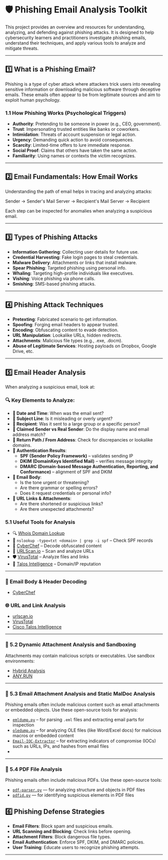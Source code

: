 # 🛡️ Phishing Email Analysis Toolkit

This project provides an overview and resources for understanding, analyzing, and defending against phishing attacks. It is designed to help cybersecurity learners and practitioners investigate phishing emails, understand their techniques, and apply various tools to analyze and mitigate threats.

---

## 1️⃣ What is a Phishing Email?

Phishing is a type of cyber attack where attackers trick users into revealing sensitive information or downloading malicious software through deceptive emails. These emails often appear to be from legitimate sources and aim to exploit human psychology.

### 1.1 How Phishing Works (Psychological Triggers)
- **Authority**: Pretending to be someone in power (e.g., CEO, government).
- **Trust**: Impersonating trusted entities like banks or coworkers.
- **Intimidation**: Threats of account suspension or legal action.
- **Urgency**: Demanding quick action to avoid consequences.
- **Scarcity**: Limited-time offers to lure immediate response.
- **Social Proof**: Claims that others have taken the same action.
- **Familiarity**: Using names or contexts the victim recognizes.

---

## 2️⃣ Email Fundamentals: How Email Works

Understanding the path of email helps in tracing and analyzing attacks:

Sender → Sender's Mail Server → Recipient's Mail Server → Recipient

Each step can be inspected for anomalies when analyzing a suspicious email.

---

## 3️⃣ Types of Phishing Attacks

- **Information Gathering**: Collecting user details for future use.
- **Credential Harvesting**: Fake login pages to steal credentials.
- **Malware Delivery**: Attachments or links that install malware.
- **Spear Phishing**: Targeted phishing using personal info.
- **Whaling**: Targeting high-profile individuals like executives.
- **Vishing**: Voice phishing via phone calls.
- **Smishing**: SMS-based phishing attacks.

---

## 4️⃣ Phishing Attack Techniques

- **Pretexting**: Fabricated scenario to get information.
- **Spoofing**: Forging email headers to appear trusted.
- **Encoding**: Obfuscating content to evade detection.
- **URL Manipulation**: Lookalike URLs, hidden redirects.
- **Attachments**: Malicious file types (e.g., .exe, .docm).
- **Abuse of Legitimate Services**: Hosting payloads on Dropbox, Google Drive, etc.

---

## 5️⃣ Email Header Analysis

When analyzing a suspicious email, look at:

### 🔍 Key Elements to Analyze:

- **📅 Date and Time**: When was the email sent?
- **📨 Subject Line**: Is it misleading or overly urgent?
- **👥 Recipient**: Was it sent to a large group or a specific person?
- **👤 Claimed Sender vs Real Sender**: Do the display name and email address match?
- **📧 Return Path / From Address**: Check for discrepancies or lookalike domains.
- **🔐 Authentication Results**:
  - **SPF (Sender Policy Framework)** – validates sending IP
  - **DKIM (DomainKeys Identified Mail)** – verifies message integrity
  - **DMARC (Domain-based Message Authentication, Reporting, and Conformance)** – alignment of SPF and DKIM
- **📝 Email Body**:
  - Is the tone urgent or threatening?
  - Are there grammar or spelling errors?
  - Does it request credentials or personal info?
- **🔗 URL Links & Attachments**:
  - Are there shortened or suspicious links?
  - Are there unexpected attachments?

### 5.1 Useful Tools for Analysis

- 🔍 [Whois Domain Lookup](https://whois.domaintools.com/)
- 🔧 `nslookup -type=txt <domain> | grep -i spf` – Check SPF records
- 🧪 [CyberChef](https://gchq.github.io/CyberChef/) – Decode obfuscated content
- 🔗 [URLScan.io](https://urlscan.io/) – Scan and analyze URLs
- 🛡️ [VirusTotal](https://www.virustotal.com/gui/home/upload) – Analyze files and links
- 📡 [Talos Intelligence](https://talosintelligence.com/) – Domain/IP reputation

---
### 📨 Email Body & Header Decoding
- [CyberChef](https://gchq.github.io/CyberChef/)

### 🌐 URL and Link Analysis
- [urlscan.io](https://urlscan.io/)
- [VirusTotal](https://www.virustotal.com/gui/home/upload)
- [Cisco Talos Intelligence](https://talosintelligence.com/)

---

### 🧪 5.2 Dynamic Attachment Analysis and Sandboxing

Attachments may contain malicious scripts or executables. Use sandbox environments:

- [Hybrid Analysis](https://hybrid-analysis.com/)
- [ANY.RUN](https://app.any.run/)

---
### 🧪 5.3  Email Attachment Analysis and Static MalDoc Analysis 
Phishing emails often include malicious content such as email attachments or embedded objects. Use these open-source tools for analysis:

- [`emldump.py`](https://github.com/DidierStevens/DidierStevensSuite/blob/master/emldump.py) – for parsing `.eml` files and extracting email parts for inspection
- [`oledump.py`](https://github.com/DidierStevens/DidierStevensSuite/blob/master/oledump.py) – for analyzing OLE files (like Word/Excel docs) for malicious macros or embedded content
- [`Email-IOC-Extractor`](https://github.com/MalwareCube/Email-IOC-Extractor) – for extracting indicators of compromise (IOCs) such as URLs, IPs, and hashes from email files
- 
---
### 📄 5.4 PDF File Analysis

Phishing emails often include malicious PDFs. Use these open-source tools:

- [`pdf-parser.py`](https://github.com/DidierStevens/DidierStevensSuite/blob/master/pdf-parser.py) — for analyzing structure and objects in PDF files  
- [`pdfid.py`](https://github.com/DidierStevens/DidierStevensSuite/blob/master/pdfid.py) — for identifying suspicious elements in PDF files

## 6️⃣ Phishing Defense Strategies

- **Email Filters**: Block spam and suspicious emails.
- **URL Scanning and Blocking**: Check links before opening.
- **Attachment Filters**: Block dangerous file types.
- **Email Authentication**: Enforce SPF, DKIM, and DMARC policies.
- **User Training**: Educate users to recognize phishing attempts.

---
